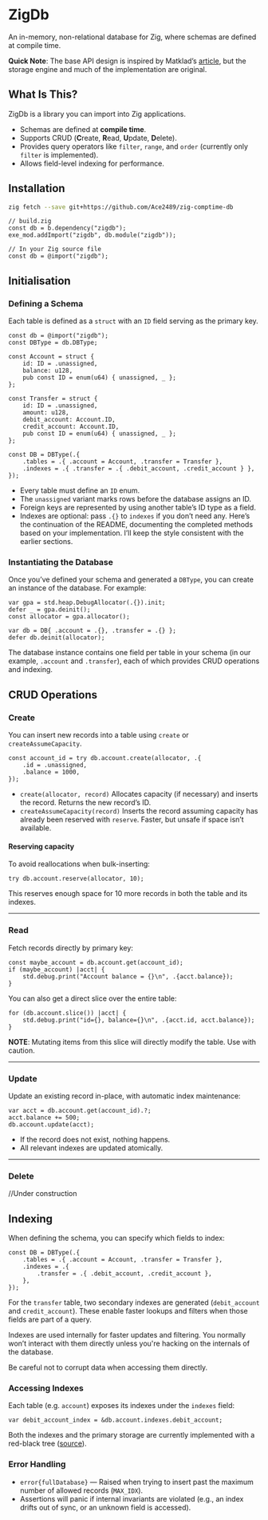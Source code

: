 # ZigDb

An in-memory, non-relational database for Zig, where schemas are defined at compile time.

**Quick Note**: The base API design is inspired by Matklad’s [article](https://matklad.github.io/2025/03/19/comptime-zig-orm.html), but the storage engine and much of the implementation are original.

## What Is This?

ZigDb is a library you can import into Zig applications.

* Schemas are defined at **compile time**.
* Supports CRUD (**C**reate, **R**ead, **U**pdate, **D**elete).
* Provides query operators like `filter`, `range`, and `order` (currently only `filter` is implemented).
* Allows field-level indexing for performance.

## Installation

```bash
zig fetch --save git+https://github.com/Ace2489/zig-comptime-db
```

```zig
// build.zig
const db = b.dependency("zigdb");
exe_mod.addImport("zigdb", db.module("zigdb"));
```

```zig
// In your Zig source file
const db = @import("zigdb");
```

## Initialisation

### Defining a Schema

Each table is defined as a `struct` with an `ID` field serving as the primary key.

```zig
const db = @import("zigdb");
const DBType = db.DBType;

const Account = struct {
    id: ID = .unassigned,
    balance: u128,
    pub const ID = enum(u64) { unassigned, _ };
};

const Transfer = struct {
    id: ID = .unassigned,
    amount: u128,
    debit_account: Account.ID,
    credit_account: Account.ID,
    pub const ID = enum(u64) { unassigned, _ };
};

const DB = DBType(.{
    .tables = .{ .account = Account, .transfer = Transfer },
    .indexes = .{ .transfer = .{ .debit_account, .credit_account } },
});
```

* Every table must define an `ID` enum.
* The `unassigned` variant marks rows before the database assigns an ID.
* Foreign keys are represented by using another table’s ID type as a field.
* Indexes are optional: pass `.{}` to `indexes` if you don’t need any.
Here’s the continuation of the README, documenting the completed methods based on your implementation. I’ll keep the style consistent with the earlier sections.

### Instantiating the Database

Once you’ve defined your schema and generated a `DBType`, you can create an instance of the database. For example:

```zig
var gpa = std.heap.DebugAllocator(.{}).init;
defer _ = gpa.deinit();
const allocator = gpa.allocator();

var db = DB{ .account = .{}, .transfer = .{} };
defer db.deinit(allocator);
```

The database instance contains one field per table in your schema (in our example, `.account` and `.transfer`), each of which provides CRUD operations and indexing.

## CRUD Operations

### Create

You can insert new records into a table using `create` or `createAssumeCapacity`.

```zig
const account_id = try db.account.create(allocator, .{
    .id = .unassigned,
    .balance = 1000,
});
```

* `create(allocator, record)`
  Allocates capacity (if necessary) and inserts the record. Returns the new record’s ID.
* `createAssumeCapacity(record)`
  Inserts the record assuming capacity has already been reserved with `reserve`. Faster, but unsafe if space isn’t available.

#### Reserving capacity

To avoid reallocations when bulk-inserting:

```zig
try db.account.reserve(allocator, 10);
```

This reserves enough space for 10 more records in both the table and its indexes.

---

### Read

Fetch records directly by primary key:

```zig
const maybe_account = db.account.get(account_id);
if (maybe_account) |acct| {
    std.debug.print("Account balance = {}\n", .{acct.balance});
}
```

You can also get a direct slice over the entire table:

```zig
for (db.account.slice()) |acct| {
    std.debug.print("id={}, balance={}\n", .{acct.id, acct.balance});
}
```

**NOTE**: Mutating items from this slice will directly modify the table. Use with caution.

---

### Update

Update an existing record in-place, with automatic index maintenance:

```zig
var acct = db.account.get(account_id).?;
acct.balance += 500;
db.account.update(acct);
```

* If the record does not exist, nothing happens.
* All relevant indexes are updated atomically.

---

### Delete

//Under construction 

## Indexing

When defining the schema, you can specify which fields to index:

```zig
const DB = DBType(.{
    .tables = .{ .account = Account, .transfer = Transfer },
    .indexes = .{
        .transfer = .{ .debit_account, .credit_account },
    },
});
```

For the `transfer` table, two secondary indexes are generated (`debit_account` and `credit_account`). These enable faster lookups and filters when those fields are part of a query.

Indexes are used internally for faster updates and filtering. You normally won’t interact with them directly unless you're hacking on the internals of the database. 

Be careful not to corrupt data when accessing them directly.

### Accessing Indexes

Each table (e.g. `account`) exposes its indexes under the `indexes` field:

```zig
var debit_account_index = &db.account.indexes.debit_account;
```

Both the indexes and the primary storage are currently implemented with a red-black tree ([source](https://github.com/Ace2489/red-black-tree.zig)).


### Error Handling

* `error{fullDatabase}` — Raised when trying to insert past the maximum number of allowed records (`MAX_IDX`).
* Assertions will panic if internal invariants are violated (e.g., an index drifts out of sync, or an unknown field is accessed).

